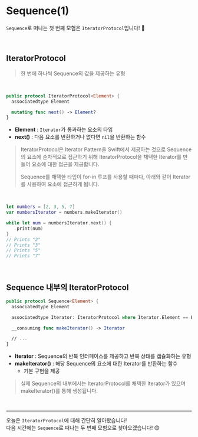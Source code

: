 # Sequence(1)

`Sequence`로 떠나는 첫 번째 모험은 `IteratorProtocol`입니다! 🏃

<br>

## IteratorProtocol
> 한 번에 하나씩 Sequence의 값을 제공하는 유형

<br>

```swift
public protocol IteratorProtocol<Element> {
  associatedtype Element

  mutating func next() -> Element?
}
```
- **Element** : `Iterator`가 통과하는 요소의 타입
- **next()** : 다음 요소를 반환하거나 없다면 `nil`을 반환하는 함수

> IteratorProtocol은 Iterator Pattern을 Swift에서 제공하는 것으로 Sequence의 요소에 순차적으로 접근하기 위해 IteratorProtocol을 채택한 Iterator를 만들어 요소에 대한 접근을 제공합니다.
>
> Sequence를 채택한 타입이 for-in 루프를 사용할 때마다, 아래와 같이 Iterator를 사용하여 요소에 접근하게 됩니다.

<br>

```swift
let numbers = [2, 3, 5, 7]
var numbersIterator = numbers.makeIterator()

while let num = numbersIterator.next() {
    print(num)
}
// Prints "2"
// Prints "3"
// Prints "5"
// Prints "7"
```

<br>

## Sequence 내부의 IteratorProtocol

```swift
public protocol Sequence<Element> {
  associatedtype Element

  associatedtype Iterator: IteratorProtocol where Iterator.Element == Element

  __consuming func makeIterator() -> Iterator

  // ...
}
```
- **Iterator** : Sequence의 반복 인터페이스를 제공하고 반복 상태를 캡슐화하는 유형
- **makeIterator()** : 해당 Sequence의 요소에 대한 Iterator를 반환하는 함수
  - 기본 구현을 제공

> 실제 Sequence의 내부에서는 IteratorProtocol를 채택한 Iterator가 있으며 makeIterator()를 통해 생성됩니다.

<br>

---
오늘은 `IteratorProtocol`에 대해 간단히 알아봤습니다! <br>
다음 시간에는 `Sequence`로 떠나는 두 번째 모험으로 찾아오겠습니다! 😊
